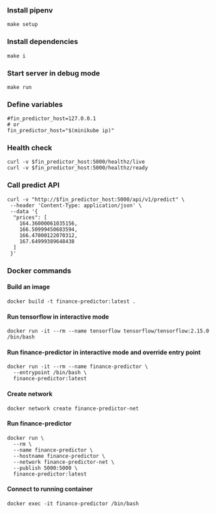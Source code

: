 ### Install pipenv
```shell
make setup
```
### Install dependencies
```shell
make i
```
### Start server in debug mode
```shell
make run
```
### Define variables
```shell
#fin_predictor_host=127.0.0.1
# or
fin_predictor_host="$(minikube ip)"
```
### Health check
```shell
curl -v $fin_predictor_host:5000/healthz/live
curl -v $fin_predictor_host:5000/healthz/ready
```
### Call predict API
```shell
curl -v "http://$fin_predictor_host:5000/api/v1/predict" \
 --header 'Content-Type: application/json' \
 --data '{
  "prices": [
    164.36000061035156,
    166.50999450683594,
    166.47000122070312,
    167.64999389648438
  ]
 }'
```
### Docker commands
#### Build an image
```shell
docker build -t finance-predictor:latest .
```
#### Run tensorflow in interactive mode
```shell
docker run -it --rm --name tensorflow tensorflow/tensorflow:2.15.0 /bin/bash
```
#### Run finance-predictor in interactive mode and override entry point
```shell
docker run -it --rm --name finance-predictor \
  --entrypoint /bin/bash \
  finance-predictor:latest
```
#### Create network
```shell
docker network create finance-predictor-net
```
#### Run finance-predictor
```shell
docker run \
  --rm \
  --name finance-predictor \
  --hostname finance-predictor \
  --network finance-predictor-net \
  --publish 5000:5000 \
  finance-predictor:latest
```
#### Connect to running container 
```shell
docker exec -it finance-predictor /bin/bash
```
